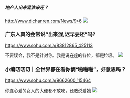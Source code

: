 ##### 地产人出来混谁来还？
http://www.dichanren.com/News/946
![](http://res10.xzlres.com/dichanren_res/cb9fb250-a43b-4a99-bccd-e3121f24e9d9_1.jpg)

### 广东人真的会常说“出来混,迟早要还”吗?
https://www.sohu.com/a/83812865_425113

不要误会，我不是针对你。我是说在座的各位，都是垃圾。
![](http://n1.itc.cn/img8/wb/recom/2016/06/16/146607892846507167.JPEG)

### 小编叨叨叨｜全世界都在看你俩“啪啪啪”，好意思吗？
https://www.sohu.com/a/9662600_115464

你连心爱的女人的大便都不敢吃，还敢说爱她
![](http://n1.itc.cn/img8/wb/smccloud/2015/04/07/142839421192263226.JPEG)
